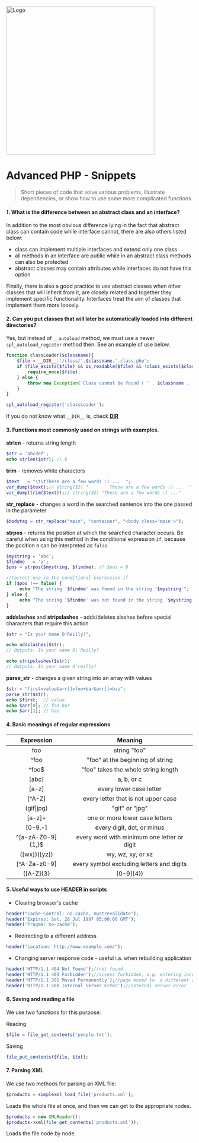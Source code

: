 <img alt="Logo" src="http://coderslab.pl/svg/logo-coderslab.svg" width="400">

# Advanced PHP - Snippets
> Short pieces of code that solve various problems, illustrate dependencies, or show how to use some more complicated functions.

#### 1. What is the difference between an abstract class and an interface?

In addition to the most obvious difference lying in the fact that abstract class can contain code while interface cannot, there are also
others listed below:
* class can implement multiple interfaces and extend only one class
* all methods in an interface are public while in an abstract class methods can also be protected
* abstract classes may contain attributes while interfaces do not have this option

Finally, there is also a good practice to use abstract classes when other classes that will inherit from it, are closely related and together they implement specific functionality. Interfaces treat the aim of classes that implement them more loosely.

#### 2. Can you put classes that will later be automatically loaded into different directories?

Yes, but instead of `__autoload` method, we must use a newer `spl_autoload_register` method then.
See an example of use below.

```php
function classLoader($classname){
    $file = __DIR__.'/class/'.$classname.'.class.php';
    if (file_exists($file) && is_readable($file) && !class_exists($classname, false)){
        require_once($file);
    } else {
        throw new Exception('Class cannot be found ( ' . $classname . ' )');
    }
}

spl_autoload_register('classLoader');
```
If you do not know what `__DIR__` is, check [__DIR__][__DIR__]

#### 3. Functions most commonly used on strings with examples.

**strlen** - returns string length
```php
$str = 'abcdef';
echo strlen($str); // 6
```

**trim** - removes white characters
```php
$text   = "\t\tThese are a few words :) ...  ";
var_dump($text);// string(32) "        These are a few words :) ...  "
var_dump(trim($text));// string(32) "These are a few words :) ..."
```

**str_replace** - changes a word in the searched sentence into the one passed in the parameter
```php
$bodytag = str_replace("main", "container", "<body class='main'>");
```

**strpos** - returns the position at which the searched character occurs.
             Be careful when using this method in the conditional expression `if`, because the position `0` can be interpreted as `false`.
```php
$mystring = 'abc';
$findme   = 'a';
$pos = strpos($mystring, $findme); // $pos = 0

//Correct use in the conditional expression if
if ($pos !== false) {
     echo "The string '$findme' was found in the string '$mystring'";
} else {
     echo "The string '$findme' was not found in the string '$mystring'";
}
```

**addslashes** and **stripslashes** - adds/deletes slashes before special characters that require this action
```php
$str = "Is your name O'Reilly?";

echo addslashes($str);
// Outputs: Is your name O\'Reilly?

echo stripslashes($str);
// Outputs: Is your name O'reilly?
```

**parse_str** - changes a given string into an array with values
```php
$str = "first=value&arr[]=foo+bar&arr[]=baz";
parse_str($str);
echo $first;  // value
echo $arr[0]; // foo bar
echo $arr[1]; // baz
```


#### 4. Basic meanings of regular expressions

|      Expression     |                        Meaning                         |
|:-------------------:|:------------------------------------------------------:|
|         foo         |                      string "foo"                      |
|         ^foo        |           "foo" at the beginning of string             |
|        ^foo$        |          "foo" takes the whole string length           |
|        [abc]        |                       a, b, or c                       |
|        [a-z]        |                every lower case letter                 |
|        [^A-Z]       |          every letter that is not upper case           |
|      (gif&#124;jpg) |                     "gif" or "jpg"                     |
|        [a-z]+       |             one or more lower case letters             |
|      [0-9\.\-]      |                every digit, dot, or minus              |
|  ^[a-zA-Z0-9]{1,}$  |      every word with minimum one letter or digit       |
|     ([wx])([yz])    |                    wy, wz, xy, or xz                   |
|     [^A-Za-z0-9]    |       every symbol excluding letters and digits        |
| ([A-Z]{3}|[0-9]{4}) |              three letters or four digits              |

#### 5. Useful ways to use HEADER in scripts

* Clearing browser's cache
```php
header("Cache-Control: no-cache, mustrevalidate");
header("Expires: Sat, 26 Jul 1997 05:00:00 GMT");
header('Pragma: no-cache');
```

* Redirecting to a different address
```php
header("Location: http://www.example.com/");
```

* Changing server response code - useful i.a. when rebuilding application
```php
header('HTTP/1.1 404 Not Found');//not found
header('HTTP/1.1 403 Forbidden');//access forbidden, e.g. entering incorrect login and/or password
header('HTTP/1.1 301 Moved Permanently');//page moved to  a different address
header('HTTP/1.1 500 Internal Server Error');//internal server error
```

#### 6. Saving and reading a file

We use two functions for this purpose:

Reading
```php
$file = file_get_contents('people.txt');
```
Saving
```php
file_put_contents($file, $txt);
```

#### 7. Parsing XML

We use two methods for parsing an XML file:

```php
$products = simplexml_load_file('products.xml');
```
Loads the whole file at once, and then we can get to the appropriate nodes.
```php
$products = new XMLReader();
$products->xml(file_get_contents('products.xml'));
```
Loads the file node by node.
<!-- Links -->
[__DIR__]: https://secure.php.net/manual/en/language.constants.predefined.php
